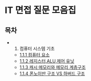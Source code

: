 # IT 면접 질문 모음집

## 목차

- 1. 컴퓨터 시스템 기초
  - [1.1.1 컴퓨터 요소](https://github.com/p990805/Tech_Interview_Collection/blob/master/01.ComputerSystemFundamentals/1.1%20Computer%20Architecture/1.1.1%20Computer%20Element.md)
  - [1.1.2 레지스터,ALU,제어 유닛](https://github.com/p990805/Tech_Interview_Collection/blob/master/01.ComputerSystemFundamentals/1.1%20Computer%20Architecture/1.1.2%20CPU%20Element.MD)
  - [1.1.3 캐시 메모리와 메모리 계층구조](https://github.com/p990805/Tech_Interview_Collection/blob/master/01.ComputerSystemFundamentals/1.1%20Computer%20Architecture/1.1.3%20Cache%20Memory%20and%20Memory%20Hierachy.md)
  - [1.1.4 폰노이만 구조 VS 하버드 구조]()
